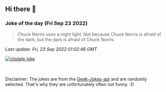## Hi there 👋

### Joke of the day (Fri Sep 23 2022)
<!-- joke -->
>Chuck Norris uses a night light. Not because Chuck Norris is afraid of the dark, but the dark is afraid of Chuck Norris.
<!-- /joke -->

*Last update: Fri, 23 Sep 2022 01:02:46 GMT*

[![Update joke](https://github.com/nclskfm/nclskfm/actions/workflows/joke.yml/badge.svg)](https://github.com/nclskfm/nclskfm/actions/workflows/joke.yml)

<br><br>
Disclaimer: The jokes are from the [Geek-Jokes-api](https://github.com/sameerkumar18/geek-joke-api) and are randomly selected. That's why they are unfortunately often not funny. :D
